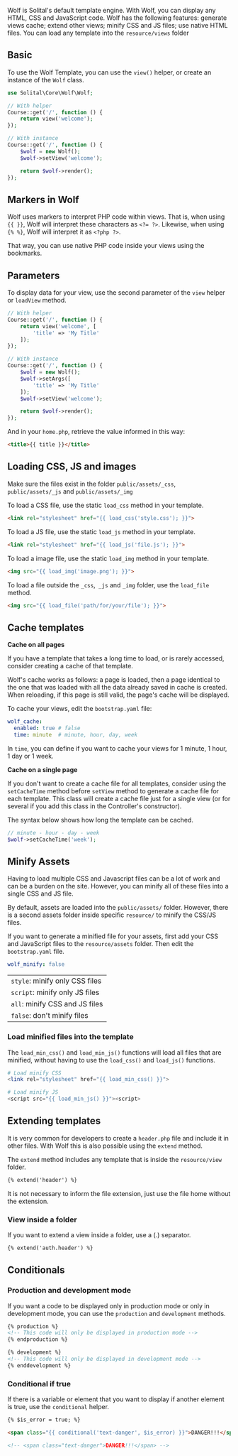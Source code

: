 Wolf is Solital's default template engine. With Wolf, you can display any HTML, CSS and JavaScript code. Wolf has the following features: generate views cache; extend other views; minify CSS and JS files; use native HTML files. You can load any template into the `resource/views` folder

## Basic

To use the Wolf Template, you can use the `view()` helper, or create an instance of the `Wolf` class.

```php
use Solital\Core\Wolf\Wolf;

// With helper
Course::get('/', function () {
    return view('welcome');
});

// With instance
Course::get('/', function () {
    $wolf = new Wolf();
    $wolf->setView('welcome');

    return $wolf->render();
});
```

## Markers in Wolf

Wolf uses markers to interpret PHP code within views. That is, when using `{{ }}`, Wolf will interpret these characters as `<?= ?>`. Likewise, when using `{% %}`, Wolf will interpret it as `<?php ?>`.

That way, you can use native PHP code inside your views using the bookmarks.
        
## Parameters

To display data for your view, use the second parameter of the `view` helper or `loadView` method.

```php
// With helper
Course::get('/', function () {
    return view('welcome', [
        'title' => 'My Title'
    ]);
});

// With instance
Course::get('/', function () {
    $wolf = new Wolf();
    $wolf->setArgs([
        'title' => 'My Title'
    ]);
    $wolf->setView('welcome');

    return $wolf->render();
});
```
        
And in your `home.php`, retrieve the value informed in this way:

```html
<title>{{ title }}</title>
```
        
## Loading CSS, JS and images

Make sure the files exist in the folder `public/assets/_css`, `public/assets/_js` and `public/assets/_img`

To load a CSS file, use the static `load_css` method in your template.

```html
<link rel="stylesheet" href="{{ load_css('style.css'); }}">
```
        
To load a JS file, use the static `load_js` method in your template.

```html
<link rel="stylesheet" href="{{ load_js('file.js'); }}">
```
        
To load a image file, use the static `load_img` method in your template.

```html
<img src="{{ load_img('image.png'); }}">
```

To load a file outside the `_css`,` _js` and `_img` folder, use the `load_file` method.

```html
<img src="{{ load_file('path/for/your/file'); }}">
```

## Cache templates

**Cache on all pages**

If you have a template that takes a long time to load, or is rarely accessed, consider creating a cache of that template.

Wolf's cache works as follows: a page is loaded, then a page identical to the one that was loaded with all the data already saved in cache is created. When reloading, if this page is still valid, the page's cache will be displayed.

To cache your views, edit the `bootstrap.yaml` file:

```yaml
wolf_cache:
  enabled: true # false
  time: minute  # minute, hour, day, week
```

In `time`, you can define if you want to cache your views for 1 minute, 1 hour, 1 day or 1 week.

**Cache on a single page**

If you don't want to create a cache file for all templates, consider using the `setCacheTime` method before `setView` method to generate a cache file for each template. This class will create a cache file just for a single view (or for several if you add this class in the Controller's constructor).

The syntax below shows how long the template can be cached.

```php
// minute - hour - day - week
$wolf->setCacheTime('week');
```

## Minify Assets

Having to load multiple CSS and Javascript files can be a lot of work and can be a burden on the site. However, you can minify all of these files into a single CSS and JS file.

By default, assets are loaded into the `public/assets/` folder. However, there is a second assets folder inside specific `resource/` to minify the CSS/JS files.

If you want to generate a minified file for your assets, first add your CSS and JavaScript files to the `resource/assets` folder. Then edit the `bootstrap.yaml` file.

```yaml
wolf_minify: false
```


|   |
|-----|
|`style`: minify only CSS files|
|`script`: minify only JS files|
|`all`: minify CSS and JS files|
|`false`: don't minify files|

### Load minified files into the template

The `load_min_css()` and `load_min_js()` functions will load all files that are minified, without having to use the `load_css()` and `load_js()` functions.

```php
# Load minify CSS
<link rel="stylesheet" href="{{ load_min_css() }}">

# Load minify JS
<script src="{{ load_min_js() }}"><script>
```

## Extending templates

It is very common for developers to create a `header.php` file and include it in other files. With Wolf this is also possible using the `extend` method.

The `extend` method includes any template that is inside the `resource/view` folder.

```html
{% extend('header') %}
```

It is not necessary to inform the file extension, just use the file home without the extension.

### View inside a folder

If you want to extend a view inside a folder, use a (.) separator.

```html
{% extend('auth.header') %}
```

## Conditionals

### Production and development mode

If you want a code to be displayed only in production mode or only in development mode, you can use the `production` and `development` methods.

```html
{% production %}
<!-- This code will only be displayed in production mode -->
{% endproduction %}

{% development %}
<!-- This code will only be displayed in development mode -->
{% enddevelopment %}
```

### Conditional if true

If there is a variable or element that you want to display if another element is true, use the `conditional` helper.

```html
{% $is_error = true; %}

<span class="{{ conditional('text-danger', $is_error) }}">DANGER!!!</span>

<!-- <span class="text-danger">DANGER!!!</span> -->
```